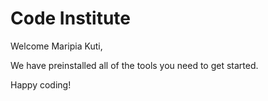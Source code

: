 # Code Institute

Welcome Maripia Kuti,

We have preinstalled all of the tools you need to get started.

Happy coding!